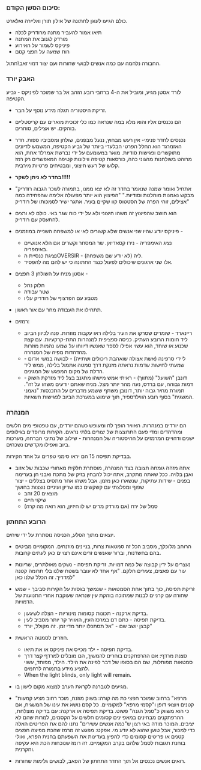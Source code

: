 ### סיכום הסשן הקודם:
כולם הגיעו לעוגן לחתונה של אילון תורן ואליירה ואלארט.
* תיאו אמור להעביר מתנה מרודריק לכלה
* מורדק לגנוב את המתנה
* פיניקס לשמור על האירוע
* רות שמעה על חפצי קסם

החבורה נלחמה עם כמה אנשים לבושי שחורות ועם יצור דמוי זאב\חתול.

### האבק יורד
לורד אסטן מגיע, ומוביל את ה-4 ברחבי רובע הזהב אל בר שמוכר לפיניקס - גביע הקטיפה. 
* זריקת היסטוריה תגלה מידע נוסף על הבר.
* הם נכנסים אליו והוא מלא במה שנראה כמו כלי זכוכית מוארים עם קריסטליים בוהקים. יש אצילים, סוחרים. 
* נכנסים לחדר פנימי- אין רעש מבחוץ, ננעל מבפנים, שולחן ומסביביו ספות. חדר האזמרגד הוא החלל הפרטי הבלעדי ביותר של גביע הקטיפה, המשמש לדיונים מתוקשרים ופגישות סודיות. מואר במעומעם על ידי נברשת אמרלד אחת, הוא מרוהט בשולחנות מהגוני כהה, כורסאות קטיפה ווילונות קטיפה המאפשרים רק רמז קלוש של רעש חיצוני, ומבטיחים פרטיות מירבית.
* **בחדר לא ניתן לשקר!!!!!**
* "אתחיל ואומר שמנה שנאמר בחדר זה לא יצא ממנו, בתמורה לשכר הגבוה רודריק מבקש נאמנות מוחלטת וסודיות." "הפיצוץ הוא יותר מפעולה אלימה שהפחידה כמה אצילים, זוהי הפרה של הסטטוס קוו שקיים בעיר. אתגר ישיר לסמכותו של רודריק"
* הוא חושב שהפיצוץ זה משהו חיצוני ולא על ידי כוח שגר באי. כולם לא ורצים להתעסק עם רודריק.
* פיניקס יודע שהיו שני אנשים שלא קשורים לאי או למשפחה השנייה במוזמנים - 
	* נציג האימפריה - נירו קסאדיאן. שר המסחר וקשרים אם הלא אנושיים באימפריה.
	* נציגת כנסיית הOVERSIR - ליה (לא יודע שם משפחה). 
	* אלו שני ארגונים שיכולים לפעול כנגד החתונה כי יש להם מה להפסיד.

* אסטן מניח על השולחן 3 חפצים - 
	* חלוק נחל 
	* שטר עבודה 
	* מטבע עם הפרצוף של רודריק עליו
* תתחילו את העבודה מחר עם אור ראשון.
* רמזים:
	* ריינארד - שומרים שסרקו את העיר בלילה ראו עקבות מוזרות. פנה לכיוון הביוב ליד חומות הרובע העתיק. כניסה ספציפית למנהרות התת-קרקעיות. עם קצת שכנוע או שוחד, הוא עשוי אפילו לספר שאנשיו דיווחו על שמעו נהמות מוזרות מהדהדות מפיה של המנהרה.
	* ליידי סרפינה (אשת אצולה שואהבת ריכולים ושתייה) - לבושה במשי אדום - שמעתי לחישות שדמות  נראתה מזנקת דרך סמטה אתמול בלילה, ממש ליד הדלת של מקום המפגש של המגינים.
	* דונבן "השועל" (מתווך) - ראיתי אמש מישהו מתגנב בצל ליד מזרקת השוק - דמות גבוהה, עם ברדס, נעה מהר יותר מצל. מניח שאתם יודעים משהו על זה". תמורת מחיר גבוה יותר, דונובן משתף ששמע מדברים על התכנסות "נאמני המשגיח" בסוף רובע הווילדספיר, תוך שימוש במערכת הביוב לפגישות חשאיות.


### המנהרה 
הם יורדים במנהרות. האוויר הופך לח ומעופש כשהם יורדים, עם טפטופי מים חלשים ומהדהדים ומדי פעם התרוצצות של יצורים בלתי נראים. הקירות מרופדים בגילופים ישנים ודהויים המרמזים על ההיסטוריה של המנהרות - שילוב של נתיבי הברחה, מערכות ביוב ואפילו מקדשים נשכחים.

בבדיקת תפיסה 15 הם יראו סימני טפרים על אחד הקירות.

* אתה מזהה גומחה חצובה בצד המנהרה, מוסתרת חלקית מאחורי שכבות של אזוב ואבן בלויה. ככל שאתה מתקרב, אתה יכול להבחין בזיק של מתכת ואבני חן בערימה בפנים - שידות עתיקות, שנשארו כאן מזמן. אבל משהו אחר מתסיס בצללים - יצור שפוף ומפלצתי עם קשקשים כמו שריון ועיניים נוצצות בחושך
	* מוצאים 20 זהב
	* שיקוי חיים
	* סמל של ירח (אם מורדק מרים יש לו חיזיון, הוא רואה מה קרה)


### הרובע התחתון
יוצאים מתוך הסלע, הכניסה נוסתרת על ידי שיחים.
* הרוחב מלוכלך, מסביב הכל זה סמטאות צרות, בניינים מוזנחים. המקומיים מביטים בהם בחשדנות, וברור שאנשים זרים אינם רצויים כאן לעתים קרובות.
* נעצרים על ידין קבוצה של כמה דמויות. זריקת תפיסה - נשקים מאולתרים, שריונות עור עם פאצים, צעירים חלקם. "אף אחד לא עובר בשטח שלנו בלי תרומה קטנה למדריך. זה הכלל שלנו כאן"
* זריקת תפיסה, כוך בתוך אחת הסמטאות - שנמשך בגסות על הקירות סביבך - שמש שחורה עם קרניים לבנות שמתוכה בוהקת עין שנראה שעוקבת אחרי התנועות של הדמויות.
	* בדיקת ארקנה - תכונות קסומות מינוריות - הצלה לשיגעון. 
	* בדיקת תפיסה - כתם דם במרכז העין, האוויר קר יותר מסביב לעין.
	* קבצן יושב שם - "אל תסתכלו יותר מדי זמן. זה מקולל, יורד"
* חוזרים לסמטה הראשית.
	* בדיקת תפיסה - ילד מכייס את פיניקס או את תיאו.
	* סצנת מרדף: אם ההרפתקנים בוחרים להמשיך, הם מובלים למרדף קצר דרך סמטאות מפותלות, שם הם בסופו של דבר לפינה את הילד. הילד, מפוחד, עשוי להציע מידע בתמורה לרחמים.
	* When the light blinds, only light will remain.
* מגיעים לטברנה לקראת הערב למצוא מקום לישון בו.
* "מרפא" ברחוב שמוכר חפצי כת
מה קורה: בשוק מוזנח, מוכר רחוב מציע קמעות קטנים ויוצאי דופן ו"קסמי מרפא" למקומיים. כל קסם נושא את עינו של המשגיח, אם כי הוא משווק כ"סמל הגנה" פשוט.
בדיקת תפיסה או ארקנה: עם בדיקה מוצלחת, ההרפתקנים מבחינים במאפיינים קסומים חלשים על הקסמים, למרות שהם לא יציבים. המוכר מודה באי רצון ש"כמה אנשים עשירים" נתנו להם את הפריטים האלה כדי למכור, אבל טוען שהוא לא יודע מי.
אפקט: מפגש זה מרמז שהכת מפיצה חפצים קטנים או פריטים קסומים כדי להפיץ בעדינות את השפעתם בחנית הפרא, ואולי בוחנת תגובות לסמל שלהם בקרב המקומיים. זה רומז שנוכחות הכת היא עקיפה וחקרנית.

* רואים אנשים נכנסים אל תוך החדר התחתון של הפאב, לבושים גלימות שחורות. 